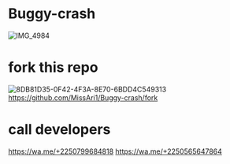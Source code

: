 # Buggy-crash
![IMG_4984](https://github.com/user-attachments/assets/b3c986a7-6b04-4959-bc2f-562f7d9411ac)
# fork this repo
![8DB81D35-0F42-4F3A-8E70-6BDD4C549313](https://github.com/user-attachments/assets/069d2a92-d5f2-448b-bd32-366710e74f62)https://github.com/MissAri1/Buggy-crash/fork
# call developers 
 https://wa.me/+2250799684818
 https://wa.me/+2250565647864
